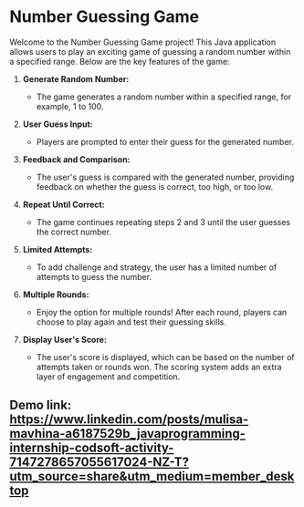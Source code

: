 # Number Guessing Game

Welcome to the Number Guessing Game project! This Java application allows users to play an exciting game of guessing a random number within a specified range. Below are the key features of the game:

1. **Generate Random Number:**
   - The game generates a random number within a specified range, for example, 1 to 100.

2. **User Guess Input:**
   - Players are prompted to enter their guess for the generated number.

3. **Feedback and Comparison:**
   - The user's guess is compared with the generated number, providing feedback on whether the guess is correct, too high, or too low.

4. **Repeat Until Correct:**
   - The game continues repeating steps 2 and 3 until the user guesses the correct number.

5. **Limited Attempts:**
   - To add challenge and strategy, the user has a limited number of attempts to guess the number.

6. **Multiple Rounds:**
   - Enjoy the option for multiple rounds! After each round, players can choose to play again and test their guessing skills.

7. **Display User's Score:**
   - The user's score is displayed, which can be based on the number of attempts taken or rounds won. The scoring system adds an extra layer of engagement and competition.

## Demo link: https://www.linkedin.com/posts/mulisa-mavhina-a6187529b_javaprogramming-internship-codsoft-activity-7147278657055617024-NZ-T?utm_source=share&utm_medium=member_desktop

